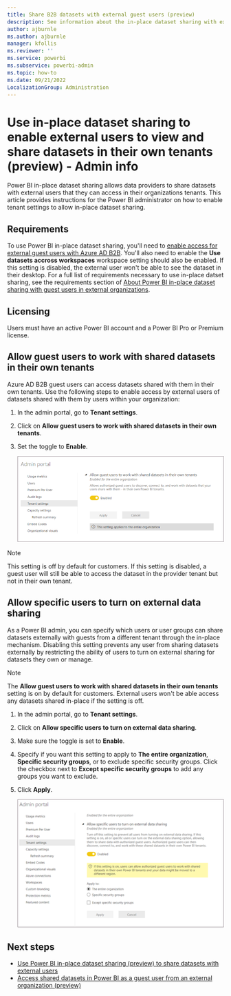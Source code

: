 ```yaml
---
title: Share B2B datasets with external guest users (preview)
description: See information about the in-place dataset sharing with external users that Power BI administrators need to be aware of.
author: ajburnle
ms.author: ajburnle
manager: kfollis
ms.reviewer: ''
ms.service: powerbi
ms.subservice: powerbi-admin
ms.topic: how-to
ms.date: 09/21/2022
LocalizationGroup: Administration
---
```


# Use in-place dataset sharing to enable external users to view and share datasets in their own tenants (preview) - Admin info

Power BI in-place dataset sharing allows data providers to share datasets with external users that they can access in their organizations tenants. This article provides instructions for the Power BI administrator on how to enable tenant settings to allow in-place dataset sharing.

## Requirements

To use Power BI in-place dataset sharing, you'll need to [enable access for external guest users with Azure AD B2B](../enterprise/service-admin-azure-ad-b2b.md). You'll also need to enable the **Use datasets accross workspaces** workspace setting should also be enabled. If this setting is disabled, the external user won't be able to see the dataset in their desktop. For a full list of requirements necessary to use in-place datset sharing, see the requirements section of [About Power BI in-place dataset sharing with guest users in external organizations](./service-dataset-external-org-share-about.md#requirements).

## Licensing

Users must have an active Power BI account and a Power BI Pro or Premium license.

## Allow guest users to work with shared datasets in their own tenants 

Azure AD B2B guest users can access datasets shared with them in their own tenants. Use the following steps to enable access by external users of datasets shared with them by users within your organization: 

1. In the admin portal, go to **Tenant settings**.

1. Click on **Allow guest users to work with shared datasets in their own tenants**.
 
1. Set the toggle to **Enable**.

    ![Screenshot of the Power BI Admin portal with the Allow guest users to work with shared datasets setting shown.](media/service-dataset-external-org-share-admin/guest-user-shared-tenant-setting.png)

> [!NOTE]
> This setting is off by default for customers. If this setting is disabled, a guest user will still be able to access the dataset in the provider tenant but not in their own tenant.

## Allow specific users to turn on external data sharing 

As a Power BI admin, you can specify which users or user groups can share datasets externally with guests from a different tenant through the in-place mechanism. Disabling this setting prevents any user from sharing datasets externally by restricting the ability of users to turn on external sharing for datasets they own or manage.  

> [!NOTE]
> The **Allow guest users to work with shared datasets in their own tenants** setting is on by default for customers. External users won't be able access any datasets shared in-place if the setting is off.  

1. In the admin portal, go to **Tenant settings**.

1. Click on **Allow specific users to turn on external data sharing**.

1. Make sure the toggle is set to **Enable**.

1. Specify if you want this setting to apply to **The entire organization**, **Specific security groups**, or to exclude specific security groups. Click the checkbox next to **Except specific security groups** to add any groups you want to exclude.
 
1. Click **Apply**.

    ![Screenshot of the Power BI Admin portal with the Allow specific users to turn on external data sharing setting shown.](media/service-dataset-external-org-share-admin/specific-users-allowed-share.png)


## Next steps
- [Use Power BI in-place dataset sharing (preview) to share datasets with external users](service-dataset-external-org-share-provider.md)
- [Access shared datasets in Power BI as a guest user from an external organization (preview)](service-dataset-external-org-share-view.md)